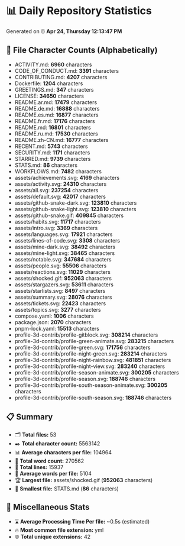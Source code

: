 # 📊 Daily Repository Statistics
Generated on ⏰ **Apr 24, Thursday 12:13:47 PM**

## 📂 File Character Counts (Alphabetically)
- ACTIVITY.md: **6960** characters
- CODE_OF_CONDUCT.md: **3391** characters
- CONTRIBUTING.md: **4207** characters
- Dockerfile: **1204** characters
- GREETINGS.md: **347** characters
- LICENSE: **34650** characters
- README.ar.md: **17479** characters
- README.de.md: **16888** characters
- README.es.md: **16877** characters
- README.fr.md: **17176** characters
- README.md: **16801** characters
- README.ru.md: **17530** characters
- README.zh-CN.md: **16777** characters
- RECENT.md: **5743** characters
- SECURITY.md: **1171** characters
- STARRED.md: **9739** characters
- STATS.md: **86** characters
- WORKFLOWS.md: **7482** characters
- assets/achievements.svg: **4169** characters
- assets/activity.svg: **24310** characters
- assets/all.svg: **237254** characters
- assets/default.svg: **42017** characters
- assets/github-snake-dark.svg: **123810** characters
- assets/github-snake-light.svg: **123810** characters
- assets/github-snake.gif: **409845** characters
- assets/habits.svg: **11717** characters
- assets/intro.svg: **3369** characters
- assets/languages.svg: **17921** characters
- assets/lines-of-code.svg: **3308** characters
- assets/mine-dark.svg: **38492** characters
- assets/mine-light.svg: **38465** characters
- assets/notable.svg: **347684** characters
- assets/people.svg: **55506** characters
- assets/reactions.svg: **11029** characters
- assets/shocked.gif: **952063** characters
- assets/stargazers.svg: **53611** characters
- assets/starlists.svg: **8497** characters
- assets/summary.svg: **28076** characters
- assets/tickets.svg: **22423** characters
- assets/topics.svg: **3277** characters
- compose.yaml: **1006** characters
- package.json: **2070** characters
- pnpm-lock.yaml: **15513** characters
- profile-3d-contrib/profile-gitblock.svg: **308214** characters
- profile-3d-contrib/profile-green-animate.svg: **283215** characters
- profile-3d-contrib/profile-green.svg: **171756** characters
- profile-3d-contrib/profile-night-green.svg: **283214** characters
- profile-3d-contrib/profile-night-rainbow.svg: **481851** characters
- profile-3d-contrib/profile-night-view.svg: **283240** characters
- profile-3d-contrib/profile-season-animate.svg: **300205** characters
- profile-3d-contrib/profile-season.svg: **188746** characters
- profile-3d-contrib/profile-south-season-animate.svg: **300205** characters
- profile-3d-contrib/profile-south-season.svg: **188746** characters

## 📋 Summary
- 🗂️ **Total files:** 53
- ✒️ **Total character count:** 5563142
- 📊 **Average characters per file:** 104964
- 📝 **Total word count:** 270562
- 🧾 **Total lines:** 15937
- 📐 **Average words per file:** 5104
- 🏆 **Largest file:** assets/shocked.gif (**952063** characters)
- 🥉 **Smallest file:** STATS.md (**86** characters)

## 🌟 Miscellaneous Stats
- ⌛ **Average Processing Time Per file:** ~0.5s (estimated)
- 🔥 **Most common file extension:** yml
- 🌐 **Total unique extensions:** 42
